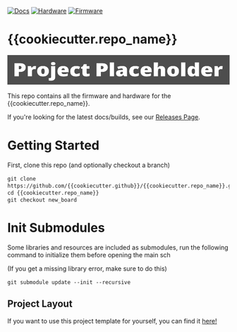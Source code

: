 [![Docs](https://github.com/{{cookiecutter.github}}/{{cookiecutter.repo_name}}/actions/workflows/docs_workflow.yml/badge.svg)](https://github.com/{{cookiecutter.github}}/{{cookiecutter.repo_name}}/actions/workflows/docs_workflow.yml)
[![Hardware](https://github.com/{{cookiecutter.github}}/{{cookiecutter.repo_name}}/actions/workflows/hardware_workflow.yml/badge.svg)](https://github.com/{{cookiecutter.github}}/{{cookiecutter.repo_name}}/actions/workflows/hardware_workflow.yml)
[![Firmware](https://github.com/{{cookiecutter.github}}/{{cookiecutter.repo_name}}/actions/workflows/firmware_workflow.yml/badge.svg)](https://github.com/{{cookiecutter.github}}/{{cookiecutter.repo_name}}/actions/workflows/firmware_workflow.yml)


# {{cookiecutter.repo_name}}

![Banner](Static/Banner.png)

This repo contains all the firmware and hardware for the {{cookiecutter.repo_name}}.

If you're looking for the latest docs/builds, see our [Releases Page](https://github.com/{{cookiecutter.github}}/{{cookiecutter.repo_name}}/releases).

# Getting Started

First, clone this repo (and optionally checkout a branch)

```shell
git clone https://github.com/{{cookiecutter.github}}/{{cookiecutter.repo_name}}.git
cd {{cookiecutter.repo_name}}
git checkout new_board
```

# Init Submodules

Some libraries and resources are included as submodules, run the following
command to initialize them before opening the main sch

(If you get a missing library error, make sure to do this)

```shell
git submodule update --init --recursive
```


## Project Layout

If you want to use this project template for yourself, you can find it [here!](https://github.com/KenwoodFox/Project-Template)
